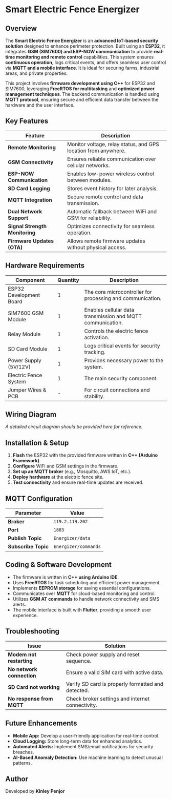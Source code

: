 # Smart Electric Fence Energizer

## Overview
The **Smart Electric Fence Energizer** is an **advanced IoT-based security solution** designed to enhance perimeter protection. Built using an **ESP32**, it integrates **GSM (SIM7600) and ESP-NOW communication** to provide **real-time monitoring and remote control** capabilities. This system ensures **continuous operation**, logs critical events, and offers seamless user control via **MQTT and a mobile interface**. It is ideal for securing farms, industrial areas, and private properties.

This project involves **firmware development using C++** for ESP32 and SIM7600, leveraging **FreeRTOS for multitasking** and **optimized power management techniques**. The backend communication is handled using **MQTT protocol**, ensuring secure and efficient data transfer between the hardware and the user interface.

## Key Features

| Feature | Description |
|---------|------------|
| **Remote Monitoring** | Monitor voltage, relay status, and GPS location from anywhere. |
| **GSM Connectivity** | Ensures reliable communication over cellular networks. |
| **ESP-NOW Communication** | Enables low-power wireless control between modules. |
| **SD Card Logging** | Stores event history for later analysis. |
| **MQTT Integration** | Secure remote control and data transmission. |
| **Dual Network Support** | Automatic fallback between WiFi and GSM for reliability. |
| **Signal Strength Monitoring** | Optimizes connectivity for seamless operation. |
| **Firmware Updates (OTA)** | Allows remote firmware updates without physical access. |

## Hardware Requirements

| Component | Quantity | Description |
|------------|---------|-------------|
| ESP32 Development Board | 1 | The core microcontroller for processing and communication. |
| SIM7600 GSM Module | 1 | Enables cellular data transmission and MQTT communication. |
| Relay Module | 1 | Controls the electric fence activation. |
| SD Card Module | 1 | Logs critical events for security tracking. |
| Power Supply (5V/12V) | 1 | Provides necessary power to the system. |
| Electric Fence System | 1 | The main security component. |
| Jumper Wires & PCB | - | For circuit connections and stability. |

## Wiring Diagram
*A detailed circuit diagram should be provided here for reference.*

## Installation & Setup
1. **Flash** the ESP32 with the provided firmware written in **C++ (Arduino Framework)**.
2. **Configure** WiFi and GSM settings in the firmware.
3. **Set up an MQTT broker** (e.g., Mosquitto, AWS IoT, etc.).
4. **Deploy hardware** at the electric fence site.
5. **Test connectivity** and ensure real-time updates are received.

## MQTT Configuration

| Parameter | Value |
|-----------|-------|
| **Broker** | `119.2.119.202` |
| **Port** | `1883` |
| **Publish Topic** | `Energizer/data` |
| **Subscribe Topic** | `Energizer/commands` |

## Coding & Software Development
- The firmware is written in **C++ using Arduino IDE**.
- Uses **FreeRTOS** for task scheduling and efficient power management.
- Implements **EEPROM storage** for saving essential configurations.
- Communicates over **MQTT** for cloud-based monitoring and control.
- Utilizes **GSM AT commands** to handle network connectivity and SMS alerts.
- The mobile interface is built with **Flutter**, providing a smooth user experience.

## Troubleshooting

| Issue | Solution |
|--------|----------|
| **Modem not restarting** | Check power supply and reset sequence. |
| **No network connection** | Ensure a valid SIM card with active data. |
| **SD Card not working** | Verify SD card is properly formatted and detected. |
| **No response from MQTT** | Check broker settings and internet connectivity. |

## Future Enhancements
- **Mobile App:** Develop a user-friendly application for real-time control.
- **Cloud Logging:** Store long-term data for enhanced analytics.
- **Automated Alerts:** Implement SMS/email notifications for security breaches.
- **AI-Based Anomaly Detection:** Use machine learning to detect unusual patterns.

## Author
Developed by **Kinley Penjor**


